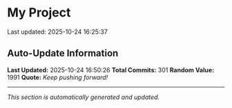 # My Project


Last updated: 2025-10-24 16:25:37




















































































































































































































































































































































































































































































































































































































































































































## Auto-Update Information

**Last Updated:** 2025-10-24 16:50:26
**Total Commits:** 301
**Random Value:** 1991
**Quote:** _Keep pushing forward!_

---
_This section is automatically generated and updated._